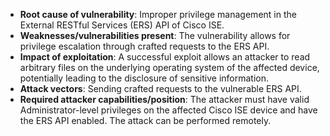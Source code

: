- **Root cause of vulnerability**: Improper privilege management in the External RESTful Services (ERS) API of Cisco ISE.
- **Weaknesses/vulnerabilities present**: The vulnerability allows for privilege escalation through crafted requests to the ERS API.
- **Impact of exploitation**: A successful exploit allows an attacker to read arbitrary files on the underlying operating system of the affected device, potentially leading to the disclosure of sensitive information.
- **Attack vectors**: Sending crafted requests to the vulnerable ERS API.
- **Required attacker capabilities/position**: The attacker must have valid Administrator-level privileges on the affected Cisco ISE device and have the ERS API enabled. The attack can be performed remotely.